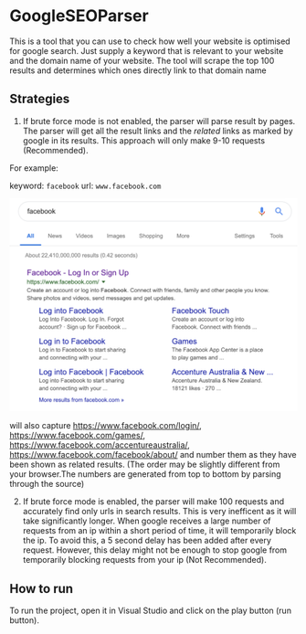 # GoogleSEOParser

This is a tool that you can use to check how well your website is optimised for google search. Just supply a keyword that is relevant to your website and the domain name of your website. The tool will scrape the top 100 results and determines which ones directly link to that domain name

## Strategies

1. If brute force mode is not enabled, the parser will parse result by pages. The parser will get all the result links and the *related* links as marked by google in its results. This approach will only make 9-10 requests (Recommended).

For example:

keyword: `facebook`
url: `www.facebook.com`

![](https://github.com/Deepanjan66/GoogleSEOParser/blob/master/sample_screenshot.png)

will also capture https://www.facebook.com/login/, https://www.facebook.com/games/, https://www.facebook.com/accentureaustralia/, https://www.facebook.com/facebook/about/ and number them as they have been shown as related results. (The order may be slightly different from your browser.The numbers are generated from top to bottom by parsing through the source)

2. If brute force mode is enabled, the parser will make 100 requests and accurately find only urls in search results. This is very inefficent as it will take significantly longer. When google receives a large number of requests from an ip within a short period of time, it will temporarily block the ip. To avoid this, a 5 second delay has been added after every request. However, this delay might not be enough to stop google from temporarily blocking requests from your ip (Not Recommended).

## How to run

To run the project, open it in Visual Studio and click on the play button (run button).

